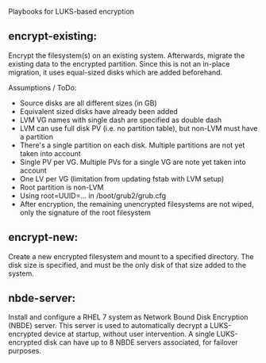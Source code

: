 Playbooks for LUKS-based encryption

encrypt-existing:
----------------

Encrypt the filesystem(s) on an existing system.  Afterwards, migrate the existing data to the
encrypted partition.  Since this is not an in-place migration, it uses equal-sized disks which
are added beforehand.

Assumptions / ToDo:

- Source disks are all different sizes (in GB)
- Equivalent sized disks have already been added
- LVM VG names with single dash are specified as double dash
- LVM can use full disk PV (i.e. no partition table), but non-LVM must have a partition
- There's a single partition on each disk. Multiple partitions are not yet taken into account
- Single PV per VG. Multiple PVs for a single VG are note yet taken into account
- One LV per VG (limitation from updating fstab with LVM setup)
- Root partition is non-LVM
- Using root=UUID=... in /boot/grub2/grub.cfg
- After encryption, the remaining unencrypted filesystems are not wiped, only the signature of the root filesystem

encrypt-new:
-----------

Create a new encrypted filesystem and mount to a specified directory.  The disk size is specified, and must
be the only disk of that size added to the system.

nbde-server:
-----------

Install and configure a RHEL 7 system as Network Bound Disk Encryption (NBDE) server.  This server is used to
automatically decrypt a LUKS-encrypted device at startup, without user intervention.  A single LUKS-encrypted disk
can have up to 8 NBDE servers associated, for failover purposes.
